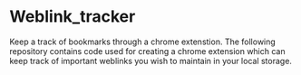 # Weblink_tracker
Keep a track of bookmarks through a chrome extenstion.
The following repository contains code used for creating a chrome extension which can keep track of important weblinks you wish to maintain in your local storage.
